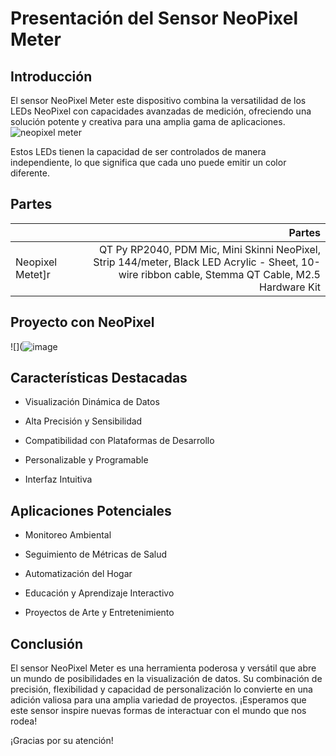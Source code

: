 # Presentación del Sensor NeoPixel Meter

## Introducción

El sensor NeoPixel Meter este dispositivo combina la versatilidad de los LEDs NeoPixel con capacidades avanzadas de medición, ofreciendo una solución potente y creativa para una amplia gama de aplicaciones.
![neopixel meter](https://cdn-learn.adafruit.com/guides/cropped_images/000/003/512/medium640thumb/guide-thumb-horz.gif?1643490992)

Estos LEDs tienen la capacidad de ser controlados de manera independiente, lo que significa que cada uno puede emitir un color diferente.

## Partes 
|                  | Partes                                                                                                                                        |
|------------------|---------------------------------------------------------------------------------------------------------------------------------------------:|
| Neopixel Metet]r | QT Py RP2040, PDM Mic, Mini Skinni NeoPixel, Strip 144/meter, Black LED Acrylic - Sheet, 10-wire ribbon cable, Stemma QT Cable, M2.5 Hardware Kit |

## Proyecto con NeoPixel
![](![image](https://github.com/xEdgarosx/xEdgarosx.github.io/assets/80359378/d196f743-3be9-44df-b6f5-001a2aee4f4d)

## Características Destacadas

- Visualización Dinámica de Datos

- Alta Precisión y Sensibilidad

- Compatibilidad con Plataformas de Desarrollo

- Personalizable y Programable

- Interfaz Intuitiva

## Aplicaciones Potenciales

- Monitoreo Ambiental

- Seguimiento de Métricas de Salud

- Automatización del Hogar

- Educación y Aprendizaje Interactivo

- Proyectos de Arte y Entretenimiento

## Conclusión

El sensor NeoPixel Meter es una herramienta poderosa y versátil que abre un mundo de posibilidades en la visualización de datos. Su combinación de precisión, flexibilidad y capacidad de personalización lo convierte en una adición valiosa para una amplia variedad de proyectos. ¡Esperamos que este sensor inspire nuevas formas de interactuar con el mundo que nos rodea!

¡Gracias por su atención!

